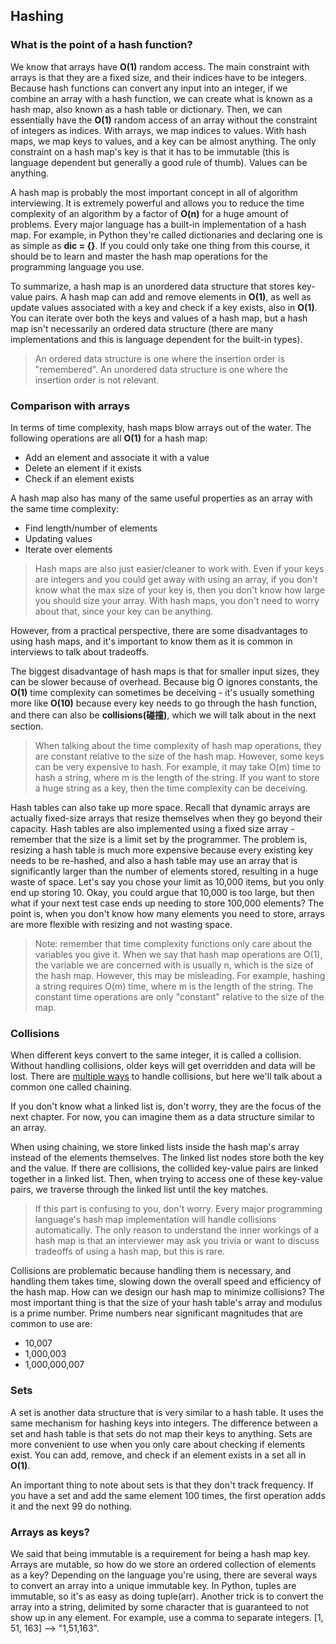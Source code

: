 ## Hashing

### What is the point of a hash function?
We know that arrays have **O(1)** random access. The main constraint with arrays is that they are a fixed size, and their indices have to be integers. Because hash functions can convert any input into an integer, if we combine an array with a hash function, we can create what is known as a hash map, also known as a hash table or dictionary. Then, we can essentially have the **O(1)** random access of an array without the constraint of integers as indices. With arrays, we map indices to values. With hash maps, we map keys to values, and a key can be almost anything. The only constraint on a hash map's key is that it has to be immutable (this is language dependent but generally a good rule of thumb). Values can be anything.

A hash map is probably the most important concept in all of algorithm interviewing. It is extremely powerful and allows you to reduce the time complexity of an algorithm by a factor of 
**O(n)** for a huge amount of problems. Every major language has a built-in implementation of a hash map. For example, in Python they're called dictionaries and declaring one is as simple as **dic = {}**. If you could only take one thing from this course, it should be to learn and master the hash map operations for the programming language you use.

To summarize, a hash map is an unordered data structure that stores key-value pairs. A hash map can add and remove elements in **O(1)**, as well as update values associated with a key and check if a key exists, also in  **O(1)**. You can iterate over both the keys and values of a hash map, but a hash map isn't necessarily an ordered data structure (there are many implementations and this is language dependent for the built-in types).

>An ordered data structure is one where the insertion order is "remembered". An unordered data structure is one where the insertion order is not relevant.

### Comparison with arrays
In terms of time complexity, hash maps blow arrays out of the water. The following operations are all **O(1)** for a hash map:
- Add an element and associate it with a value
- Delete an element if it exists
- Check if an element exists

A hash map also has many of the same useful properties as an array with the same time complexity:
- Find length/number of elements
- Updating values
- Iterate over elements

>Hash maps are also just easier/cleaner to work with. Even if your keys are integers and you could get away with using an array, if you don't know what the max size of your key is, then you don't know how large you should size your array. With hash maps, you don't need to worry about that, since your key can be anything.

However, from a practical perspective, there are some disadvantages to using hash maps, and it's important to know them as it is common in interviews to talk about tradeoffs.

The biggest disadvantage of hash maps is that for smaller input sizes, they can be slower because of overhead. Because big O ignores constants, the **O(1)** time complexity can sometimes be deceiving - it's usually something more like **O(10)** because every key needs to go through the hash function, and there can also be **collisions(碰撞)**, which we will talk about in the next section.

>When talking about the time complexity of hash map operations, they are constant relative to the size of the hash map. However, some keys can be very expensive to hash. For example, it may take O(m) time to hash a string, where m is the length of the string. If you want to store a huge string as a key, then the time complexity can be deceiving.


Hash tables can also take up more space. Recall that dynamic arrays are actually fixed-size arrays that resize themselves when they go beyond their capacity. Hash tables are also implemented using a fixed size array - remember that the size is a limit set by the programmer. The problem is, resizing a hash table is much more expensive because every existing key needs to be re-hashed, and also a hash table may use an array that is significantly larger than the number of elements stored, resulting in a huge waste of space. Let's say you chose your limit as 10,000 items, but you only end up storing 10. Okay, you could argue that 10,000 is too large, but then what if your next test case ends up needing to store 100,000 elements? The point is, when you don't know how many elements you need to store, arrays are more flexible with resizing and not wasting space.

>Note: remember that time complexity functions only care about the variables you give it. When we say that hash map operations are O(1), the variable we are concerned with is usually n, which is the size of the hash map. However, this may be misleading. For example, hashing a string requires  O(m) time, where m is the length of the string. The constant time operations are only "constant" relative to the size of the map.

### Collisions

When different keys convert to the same integer, it is called a collision. Without handling collisions, older keys will get overridden and data will be lost. There are [multiple ways](https://en.wikipedia.org/wiki/Hash_table#Collision_resolution) to handle collisions, but here we'll talk about a common one called chaining.

If you don't know what a linked list is, don't worry, they are the focus of the next chapter. For now, you can imagine them as a data structure similar to an array.

When using chaining, we store linked lists inside the hash map's array instead of the elements themselves. The linked list nodes store both the key and the value. If there are collisions, the collided key-value pairs are linked together in a linked list. Then, when trying to access one of these key-value pairs, we traverse through the linked list until the key matches.

>If this part is confusing to you, don't worry. Every major programming language's hash map implementation will handle collisions automatically. The only reason to understand the inner workings of a hash map is that an interviewer may ask you trivia or want to discuss tradeoffs of using a hash map, but this is rare.

Collisions are problematic because handling them is necessary, and handling them takes time, slowing down the overall speed and efficiency of the hash map. How can we design our hash map to minimize collisions? The most important thing is that the size of your hash table's array and modulus is a prime number. Prime numbers near significant magnitudes that are common to use are:

- 10,007
- 1,000,003
- 1,000,000,007


### Sets
A set is another data structure that is very similar to a hash table. It uses the same mechanism for hashing keys into integers. The difference between a set and hash table is that sets do not map their keys to anything. Sets are more convenient to use when you only care about checking if elements exist. You can add, remove, and check if an element exists in a set all in **O(1)**.

An important thing to note about sets is that they don't track frequency. If you have a set and add the same element 100 times, the first operation adds it and the next 99 do nothing.

### Arrays as keys?
We said that being immutable is a requirement for being a hash map key. Arrays are mutable, so how do we store an ordered collection of elements as a key? Depending on the language you're using, there are several ways to convert an array into a unique immutable key. In Python, tuples are immutable, so it's as easy as doing tuple(arr). Another trick is to convert the array into a string, delimited by some character that is guaranteed to not show up in any element. For example, use a comma to separate integers. [1, 51, 163] --> "1,51,163".